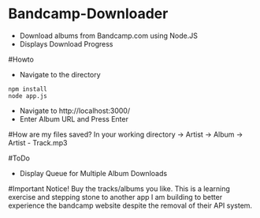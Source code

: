 # Bandcamp-Downloader
* Download albums from Bandcamp.com using Node.JS
* Displays Download Progress

#Howto
* Navigate to the directory
```
npm install
node app.js
```
* Navigate to http://localhost:3000/
* Enter Album URL and Press Enter

#How are my files saved?
In your working directory -> Artist -> Album -> Artist - Track.mp3

#ToDo

* Display Queue for Multiple Album Downloads

#Important Notice!
Buy the tracks/albums you like. This is a learning exercise and stepping stone to another app I am building to better experience the bandcamp website despite the removal of their API system. 

